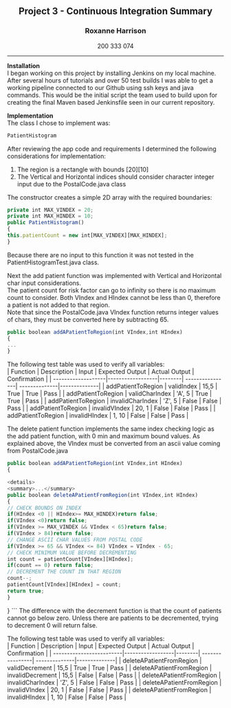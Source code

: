 <h2 align="center">Project 3 - Continuous Integration Summary</h2>
<h3 align="center">Roxanne Harrison</h3>
<p align="center">200 333 074</p>

---
**Installation**  
I began working on this project by installing Jenkins on my local machine.  After several hours of tutorials and over 50 test builds I was able to get a working pipeline connected to our Github using ssh keys and java commands.  This would be the initial script the team used to build upon for creating the final Maven based Jenkinsfile seen in our current repository.  

**Implementation**    
The class I chose to implement was:  
```javascript
PatientHistogram
```
After reviewing the app code and requirements I determined the following considerations for implementation: 
1. The region is a rectangle with bounds [20][10]  
2. The Vertical and Horizontal indices should consider character integer input due to the PostalCode.java class  

The constructor creates a simple 2D array with the required boundaries: 

```javascript
private int MAX_VINDEX = 20;
private int MAX_HINDEX = 10;
public PatientHistogram() 
{
this.patientCount = new int[MAX_VINDEX][MAX_HINDEX];
}
```
Because there are no input to this function it was not tested in the PatientHistogramTest.java class.  

Next the add patient function was implemented with Vertical and Horizontal char input considerations.  
The patient count for risk factor can go to infinity so there is no maximum count to consider.
Both VIndex and HIndex cannot be less than 0, therefore a patient is not added to that region.  
Note that since the PostalCode.java VIndex function returns integer values of chars, they must be converted here by subtracting 65. 
```javascript
public boolean addAPatientToRegion(int VIndex,int HIndex)
{
...
}
```
The following test table was used to verify all variables:  
| Function           | Description      | Input  | Expected Output | Actual Output | Confirmation |
| -------------------|------------------|--------| ----------------| --------------|--------------|
| addPatientToRegion | validIndex       | 15,5   | True            | True          | Pass         |
| addPatientToRegion | validCharIndex   | 'A', 5 | True            | True          | Pass         |
| addPatientToRegion | invalidCharIndex | 'Z', 5 | False           | False         | Pass         |
| addPatientToRegion | invalidVIndex    | 20, 1  | False           | False         | Pass         |
| addPatientToRegion | invalidHIndex    | 1, 10  | False           | False         | Pass         |  


The delete patient function implements the same index checking logic as the add patient function, with 0 min and maximum bound values.  As explained above, the VIndex must be converted from an ascii value coming from PostalCode.java  
```javascript
public boolean addAPatientToRegion(int VIndex,int HIndex)
{

<details>
<summary>...</summary>
public boolean deleteAPatientFromRegion(int VIndex,int HIndex)
{
// CHECK BOUNDS ON INDEX
if(HIndex <0 || HIndex>= MAX_HINDEX)return false;
if(VIndex <0)return false;
if(VIndex >= MAX_VINDEX && VIndex < 65)return false;
if(VIndex > 84)return false;
// CHANGE ASCII CHAR VALUES FROM POSTAL CODE
if(VIndex >= 65 && VIndex <= 84) VIndex = VIndex - 65;
// CHECK MINIMUM VALUE BEFORE DECREMENTING
int count = patientCount[VIndex][HIndex];
if(count == 0) return false;
// DECREMENT THE COUNT IN THAT REGION
count--;
patientCount[VIndex][HIndex] = count;
return true;
}
```
</details>
}
```
The difference with the decrement function is that the count of patients cannot go below zero.  Unless there are patients to be decremented, trying to decrement 0 will return false.  

The following test table was used to verify all variables:  
| Function                 | Description      | Input  | Expected Output | Actual Output | Confirmation |
| -------------------------|------------------|--------| ----------------| --------------|--------------|
| deleteAPatientFromRegion | validDecrement   | 15,5   | True            | True          | Pass         |
| deleteAPatientFromRegion | invalidDecrement | 15,5   | False           | False         | Pass         |
| deleteAPatientFromRegion | invalidCharIndex | 'Z', 5 | False           | False         | Pass         |
| deleteAPatientFromRegion | invalidVIndex    | 20, 1  | False           | False         | Pass         |
| deleteAPatientFromRegion | invalidHIndex    | 1, 10  | False           | False         | Pass         |  


